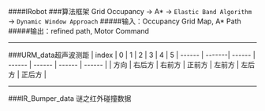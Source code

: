 ####IRobot
###算法框架
Grid Occupancy -> A* -> `Elastic Band Algorithm` -> `Dynamic Window Approach`
#####输入：Occupancy Grid Map, A* Path
#####输出：refined path, Motor Command

***

###URM_data超声波测距
| index | 0      | 1      | 2      | 3      | 4      | 5      |
 ------ | -------| ------ | ------ | ------ | ------ | ------ |
| 方向  | 右后方 | 右前方 | 正前方 | 左前方 | 左后方 | 正后方 |

***

###IR_Bumper_data 谜之红外碰撞数据
